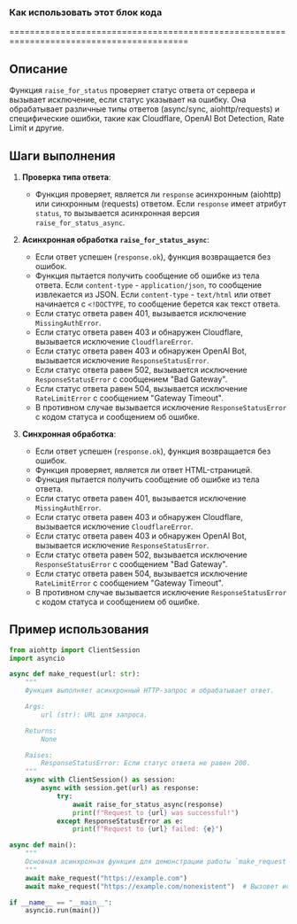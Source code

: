 ### Как использовать этот блок кода
=========================================================================================

Описание
-------------------------
Функция `raise_for_status` проверяет статус ответа от сервера и вызывает исключение, если статус указывает на ошибку. 
Она обрабатывает различные типы ответов (async/sync, aiohttp/requests) и специфические ошибки, такие как Cloudflare, OpenAI Bot Detection, Rate Limit и другие.

Шаги выполнения
-------------------------
1. **Проверка типа ответа**:
   - Функция проверяет, является ли `response` асинхронным (aiohttp) или синхронным (requests) ответом. Если `response` имеет атрибут `status`, то вызывается асинхронная версия `raise_for_status_async`.

2. **Асинхронная обработка `raise_for_status_async`**:
   - Если ответ успешен (`response.ok`), функция возвращается без ошибок.
   - Функция пытается получить сообщение об ошибке из тела ответа. Если `content-type` - `application/json`, то сообщение извлекается из JSON. Если `content-type` - `text/html` или ответ начинается с `<!DOCTYPE`, то сообщение берется как текст ответа.
   - Если статус ответа равен 401, вызывается исключение `MissingAuthError`.
   - Если статус ответа равен 403 и обнаружен Cloudflare, вызывается исключение `CloudflareError`.
   - Если статус ответа равен 403 и обнаружен OpenAI Bot, вызывается исключение `ResponseStatusError`.
   - Если статус ответа равен 502, вызывается исключение `ResponseStatusError` с сообщением "Bad Gateway".
   - Если статус ответа равен 504, вызывается исключение `RateLimitError` с сообщением "Gateway Timeout".
   - В противном случае вызывается исключение `ResponseStatusError` с кодом статуса и сообщением об ошибке.

3. **Синхронная обработка**:
   - Если ответ успешен (`response.ok`), функция возвращается без ошибок.
   - Функция проверяет, является ли ответ HTML-страницей.
   - Функция пытается получить сообщение об ошибке из тела ответа.
   - Если статус ответа равен 401, вызывается исключение `MissingAuthError`.
   - Если статус ответа равен 403 и обнаружен Cloudflare, вызывается исключение `CloudflareError`.
   - Если статус ответа равен 403 и обнаружен OpenAI Bot, вызывается исключение `ResponseStatusError`.
   - Если статус ответа равен 502, вызывается исключение `ResponseStatusError` с сообщением "Bad Gateway".
   - Если статус ответа равен 504, вызывается исключение `RateLimitError` с сообщением "Gateway Timeout".
   - В противном случае вызывается исключение `ResponseStatusError` с кодом статуса и сообщением об ошибке.

Пример использования
-------------------------

```python
from aiohttp import ClientSession
import asyncio

async def make_request(url: str):
    """
    Функция выполняет асинхронный HTTP-запрос и обрабатывает ответ.

    Args:
        url (str): URL для запроса.

    Returns:
        None

    Raises:
        ResponseStatusError: Если статус ответа не равен 200.
    """
    async with ClientSession() as session:
        async with session.get(url) as response:
            try:
                await raise_for_status_async(response)
                print(f"Request to {url} was successful!")
            except ResponseStatusError as e:
                print(f"Request to {url} failed: {e}")

async def main():
    """
    Основная асинхронная функция для демонстрации работы `make_request`.
    """
    await make_request("https://example.com")
    await make_request("https://example.com/nonexistent")  # Вызовет исключение

if __name__ == "__main__":
    asyncio.run(main())